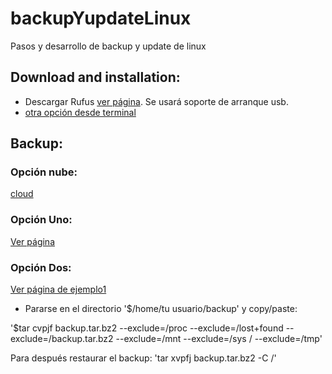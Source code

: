 # backupYupdateLinux
Pasos y desarrollo de backup y update de linux

## Download and installation:
- Descargar Rufus [ver página](https://rufus.ie/es_ES.html). Se usará soporte de arranque usb.
- [otra opción desde terminal](https://lignux.com/usb-booteable-con-gnu-linux-desde-la-terminal/)

## Backup:
### Opción nube:
[cloud](https://www.txemijendrix.com/index.php?option=com_content&view=article&id=90:linux-script-para-crear-backups-y-almacenarlos-en-la-nube-con-dropbox&catid=15:tutoriales&Itemid=7)

### Opción Uno:
 [Ver página](https://ubunlog.com/backups-desde-la-terminal-con-un-script-en-bash-shell/)
 
 
### Opción Dos:
 [Ver página de ejemplo1](https://www.taringa.net/+linux/como-hacer-un-backup-en-linux-desde-la-terminal_u0tp9)
 
- Pararse en el directorio '$/home/tu usuario/backup' y copy/paste:

'$tar cvpjf backup.tar.bz2 --exclude=/proc --exclude=/lost+found --exclude=/backup.tar.bz2 --exclude=/mnt --exclude=/sys / --exclude=/tmp'

Para después restaurar el backup:
'tar xvpfj backup.tar.bz2 -C /'


